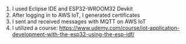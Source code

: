 1. I used Eclipse IDE and ESP32-WROOM32 Devkit
2. After logging in to AWS IoT, I generated certificates
3. I sent and received messages with MQTT on AWS IoT
4. I utilized a course: https://www.udemy.com/course/iot-application-development-with-the-esp32-using-the-esp-idf/
